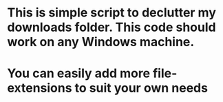 # This is simple script to declutter my downloads folder. This code should work on any Windows machine. 
# You can easily add more file-extensions to suit your own needs
